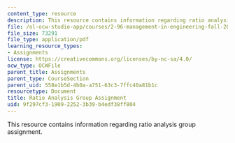 ```yaml
---
content_type: resource
description: This resource contains information regarding ratio analysis group assignment.
file: /ol-ocw-studio-app/courses/2-96-management-in-engineering-fall-2012/9f297cf3190922523b39b4edf38ff804_MIT2_96F12_assn06.pdf
file_size: 73291
file_type: application/pdf
learning_resource_types:
- Assignments
license: https://creativecommons.org/licenses/by-nc-sa/4.0/
ocw_type: OCWFile
parent_title: Assignments
parent_type: CourseSection
parent_uid: 558e1b5d-4b0a-a751-63c3-7ffc40a81b1c
resourcetype: Document
title: Ratio Analysis Group Assignment
uid: 9f297cf3-1909-2252-3b39-b4edf38ff804
---
```

This resource contains information regarding ratio analysis group assignment.